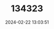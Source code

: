 ---
title: "134323"
category: "Nautilothelphusa zimmeri"
draft: false
date: 2024-02-22 13:03:51
languages:
  English: ["Malili Flat Crab"]
---